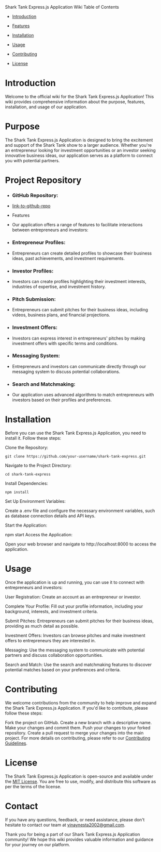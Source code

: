 
Shark Tank Express.js Application Wiki
Table of Contents
* [Introduction](https://#introduction)

* [Features](https://#features)

* [Installation](https://#installation)

* [Usage](https://#usage)

* [Contributing](https://#contributing)

* [License](https://#license)

# Introduction

Welcome to the official wiki for the Shark Tank Express.js Application! This wiki provides comprehensive information about the purpose, features, installation, and usage of our application.

# Purpose
The Shark Tank Express.js Application is designed to bring the excitement and support of the Shark Tank show to a larger audience. Whether you're an entrepreneur looking for investment opportunities or an investor seeking innovative business ideas, our application serves as a platform to connect you with potential partners.

# Project Repository

* ### GitHub Repository: 
* [link-to-github-repo](https://github.com/your-username/shark-tank-express)
* Features
* Our application offers a range of features to facilitate interactions between entrepreneurs and investors:

* ### Entrepreneur Profiles: 
* Entrepreneurs can create detailed profiles to showcase their business ideas, past achievements, and investment requirements.

* ### Investor Profiles: 
* Investors can create profiles highlighting their investment interests, industries of expertise, and investment history.

* ### Pitch Submission: 
* Entrepreneurs can submit pitches for their business ideas, including videos, business plans, and financial projections.

* ### Investment Offers: 
* Investors can express interest in entrepreneurs' pitches by making investment offers with specific terms and conditions.

* ### Messaging System: 
* Entrepreneurs and investors can communicate directly through our messaging system to discuss potential collaborations.

* ### Search and Matchmaking: 
* Our application uses advanced algorithms to match entrepreneurs with investors based on their profiles and preferences.

# Installation
Before you can use the Shark Tank Express.js Application, you need to install it. Follow these steps:

Clone the Repository:

`git clone https://github.com/your-username/shark-tank-express.git`

Navigate to the Project Directory:

`cd shark-tank-express`

Install Dependencies:

`npm install`

Set Up Environment Variables:

Create a .env file and configure the necessary environment variables, such as database connection details and API keys.

Start the Application:

npm start
Access the Application:

Open your web browser and navigate to http://localhost:8000 to access the application.

# Usage
Once the application is up and running, you can use it to connect with entrepreneurs and investors:

User Registration: Create an account as an entrepreneur or investor.

Complete Your Profile: Fill out your profile information, including your background, interests, and investment criteria.

Submit Pitches: Entrepreneurs can submit pitches for their business ideas, providing as much detail as possible.

Investment Offers: Investors can browse pitches and make investment offers to entrepreneurs they are interested in.

Messaging: Use the messaging system to communicate with potential partners and discuss collaboration opportunities.

Search and Match: Use the search and matchmaking features to discover potential matches based on your preferences and criteria.

# Contributing
We welcome contributions from the community to help improve and expand the Shark Tank Express.js Application. If you'd like to contribute, please follow these steps:

Fork the project on GitHub.
Create a new branch with a descriptive name.
Make your changes and commit them.
Push your changes to your forked repository.
Create a pull request to merge your changes into the main project.
For more details on contributing, please refer to our [Contributing Guidelines](https://github.com/your-username/shark-tank-express/blob/main/CONTRIBUTING.md).

# License
The Shark Tank Express.js Application is open-source and available under the [MIT License](https://github.com/your-username/shark-tank-express/blob/main/LICENSE). You are free to use, modify, and distribute this software as per the terms of the license.

# Contact
If you have any questions, feedback, or need assistance, please don't hesitate to contact our team at [vinaynesta2002@gmail.com](mailto:contact@email.com).

Thank you for being a part of our Shark Tank Express.js Application community! We hope this wiki provides valuable information and guidance for your journey on our platform.
